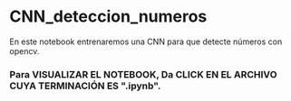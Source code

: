 # CNN_deteccion_numeros
En este notebook entrenaremos una CNN para que detecte números con opencv.  

### Para VISUALIZAR EL NOTEBOOK, Da CLICK EN EL ARCHIVO CUYA TERMINACIÓN ES ".ipynb".
